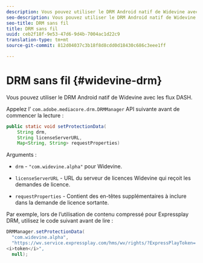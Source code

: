 ```yaml
---
description: Vous pouvez utiliser le DRM Android natif de Widevine avec les flux DASH.
seo-description: Vous pouvez utiliser le DRM Android natif de Widevine avec les flux DASH.
seo-title: DRM sans fil
title: DRM sans fil
uuid: ceb2f18f-9e53-47d6-9d4b-7004ac1d22c9
translation-type: tm+mt
source-git-commit: 812d04037c3b18f8d8cdd0d18430c686c3eee1ff

---
```



# DRM sans fil {#widevine-drm}

Vous pouvez utiliser le DRM Android natif de Widevine avec les flux DASH.

Appelez l’ `com.adobe.mediacore.drm.DRMManager` API suivante avant de commencer la lecture :

```java
public static void setProtectionData( 
    String drm,  
    String licenseServerURL,   
    Map<String, String> requestProperties)
```

Arguments :

* `drm` - `"com.widevine.alpha"` pour Widevine.

* `licenseServerURL` - URL du serveur de licences Widevine qui reçoit les demandes de licence.
* `requestProperties` - Contient des en-têtes supplémentaires à inclure dans la demande de licence sortante.

Par exemple, lors de l’utilisation de contenu compressé pour Expressplay DRM, utilisez le code suivant avant de lire :

```java
DRMManager.setProtectionData( 
  "com.widevine.alpha",  
  "https://wv.service.expressplay.com/hms/wv/rights/?ExpressPlayToken= 
<i>token</i>",  
  null); 
```

